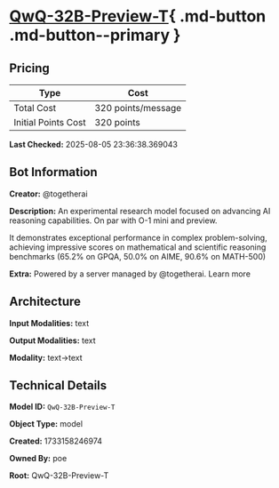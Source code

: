 # [QwQ-32B-Preview-T](https://poe.com/QwQ-32B-Preview-T){ .md-button .md-button--primary }

## Pricing

| Type | Cost |
|------|------|
| Total Cost | 320 points/message |
| Initial Points Cost | 320 points |

**Last Checked:** 2025-08-05 23:36:38.369043


## Bot Information

**Creator:** @togetherai

**Description:** An experimental research model focused on advancing AI reasoning capabilities. On par with O-1 mini and preview.

It demonstrates exceptional performance in complex problem-solving, achieving impressive scores on mathematical and scientific reasoning benchmarks (65.2% on GPQA, 50.0% on AIME, 90.6% on MATH-500)

**Extra:** Powered by a server managed by @togetherai. Learn more


## Architecture

**Input Modalities:** text

**Output Modalities:** text

**Modality:** text->text


## Technical Details

**Model ID:** `QwQ-32B-Preview-T`

**Object Type:** model

**Created:** 1733158246974

**Owned By:** poe

**Root:** QwQ-32B-Preview-T
